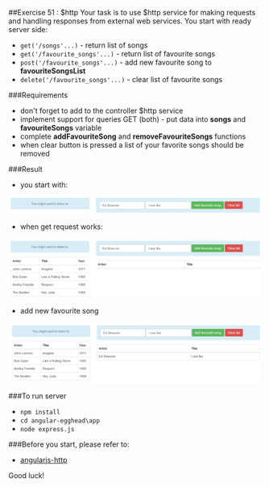 ##Exercise 51 : $http
Your task is to use $http service for making requests and handling responses from external web services.
You start with ready server side:
* ```get('/songs'...)``` - return list of songs
* ```get('/favourite_songs'...)``` - return list of favourite songs
* ```post('/favourite_songs'...)``` - add new favourite song to  **favouriteSongsList**
* ```delete('/favourite_songs'...)``` - clear list of favourite songs


###Requirements
* don't forget to add to the controller $http service 
* implement support for queries GET (both) - put data into **songs** and **favouriteSongs** variable
* complete **addFavouriteSong** and **removeFavouriteSongs** functions
* when clear button is pressed a list of your favorite songs should be removed

###Result
* you start with:

![alt text](app/assets/1.png)

* when get request works:

![alt text](app/assets/2.png)

* add new favourite song

![alt text](app/assets/3.png)

###To run server
* ```npm install```
* ```cd angular-egghead\app```
* ```node express.js```

###Before you start, please refer to:
* [angularjs-http](https://egghead.io/lessons/angularjs-http)

Good luck!
